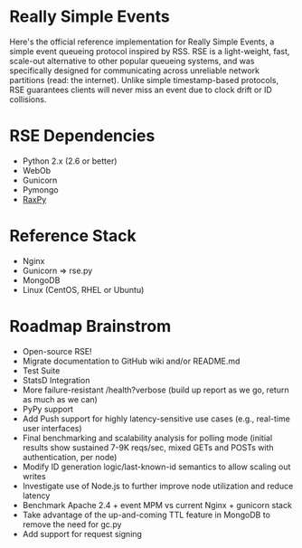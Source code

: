 # Really Simple Events

Here's the official reference implementation for Really Simple Events, a simple event queueing protocol inspired by RSS. RSE is a light-weight, fast, scale-out alternative to other popular queueing systems, and was specifically designed for communicating across unreliable network partitions (read: the internet). Unlike simple timestamp-based protocols, RSE guarantees clients will never miss an event due to clock drift or ID collisions. 

# RSE Dependencies

* Python 2.x (2.6 or better)
* WebOb
* Gunicorn
* Pymongo
* [RaxPy](https://github.rackspace.com/atl/rax-py)

# Reference Stack

* Nginx
* Gunicorn => rse.py
* MongoDB
* Linux (CentOS, RHEL or Ubuntu)

# Roadmap Brainstrom

* Open-source RSE!
* Migrate documentation to GitHub wiki and/or README.md
* Test Suite
* StatsD Integration
* More failure-resistant /health?verbose (build up report as we go, return as much as we can)
* PyPy support
* Add Push support for highly latency-sensitive use cases (e.g., real-time user interfaces)
* Final benchmarking and scalability analysis for polling mode (initial results show sustained 7-9K reqs/sec, mixed GETs and POSTs with authentication, per node)
* Modify ID generation logic/last-known-id semantics to allow scaling out writes
* Investigate use of Node.js to further improve node utilization and reduce latency
* Benchmark Apache 2.4 + event MPM vs current Nginx + gunicorn stack
* Take advantage of the up-and-coming TTL feature in MongoDB to remove the need for gc.py
* Add support for request signing